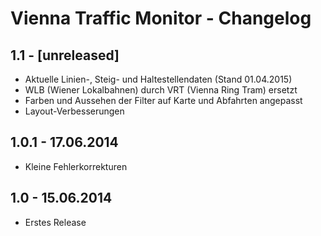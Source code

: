 # Vienna Traffic Monitor - Changelog

## 1.1 - [unreleased]

* Aktuelle Linien-, Steig- und Haltestellendaten (Stand 01.04.2015)
* WLB (Wiener Lokalbahnen) durch VRT (Vienna Ring Tram) ersetzt
* Farben und Aussehen der Filter auf Karte und Abfahrten angepasst
* Layout-Verbesserungen


## 1.0.1 - 17.06.2014

* Kleine Fehlerkorrekturen


## 1.0 - 15.06.2014

* Erstes Release
